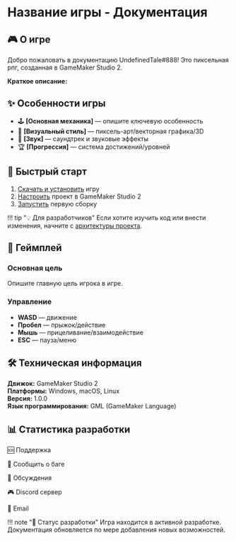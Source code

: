 # Название игры - Документация

## 🎮 О игре

Добро пожаловать в документацию UndefinedTale#888! Это пиксельная рпг, созданная в GameMaker Studio 2.

**Краткое описание:**

## ✨ Особенности игры

- 🕹️ **[Основная механика]** — опишите ключевую особенность
- 🎨 **[Визуальный стиль]** — пиксель-арт/векторная графика/3D
- 🎵 **[Звук]** — саундтрек и звуковые эффекты
- 🏆 **[Прогрессия]** — система достижений/уровней

## 🚀 Быстрый старт

1. [Скачать и установить](getting-started/installation.md) игру
2. [Настроить](getting-started/setup.md) проект в GameMaker Studio 2
3. [Запустить](getting-started/first-run.md) первую сборку

!!! tip "💡 Для разработчиков"
    Если хотите изучить код или внести изменения, начните с [архитектуры проекта](development/architecture.md).

## 🎯 Геймплей

### Основная цель
Опишите главную цель игрока в игре.

### Управление
- **WASD** — движение
- **Пробел** — прыжок/действие
- **Мышь** — прицеливание/взаимодействие
- **ESC** — пауза/меню

## 🛠️ Техническая информация

**Движок:** GameMaker Studio 2  
**Платформы:** Windows, macOS, Linux  
**Версия:** 1.0.0  
**Язык программирования:** GML (GameMaker Language)

## 📊 Статистика разработки

🆘 Поддержка

🐛 Сообщить о баге

💬 Обсуждения

🎮 Discord сервер

📧 Email

!!! note "🚧 Статус разработки"
Игра находится в активной разработке. Документация обновляется по мере добавления новых возможностей.
